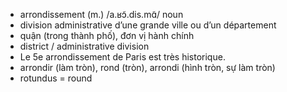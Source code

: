 
- arrondissement (m.)	/a.ʁɔ̃.dis.mɑ̃/	noun	
- division administrative d’une grande ville ou d’un département
- quận (trong thành phố), đơn vị hành chính	
- district / administrative division	
- Le 5e arrondissement de Paris est très historique.	
- arrondir (làm tròn), rond (tròn), arrondi (hình tròn, sự làm tròn)	
- rotundus = round